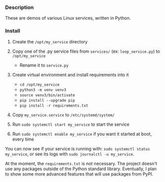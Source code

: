 ### Description

These are demos of various Linux services, written in Python.

### Install

1. Create the `/opt/my_service` directory

2. Copy one of the .py service files from `services/` (ex: `loop_service.py`) to `/opt/my_service`
    - Rename it to `service.py`

3. Create virtual environment and install requirements into it
    - `cd /opt/my_service`
    - `python3 -m venv venv3`
    - `source venv3/bin/activate`
    - `pip install --upgrade pip`
    - `pip install -r requirements.txt`

4. Copy `my_service.service` to `/etc/systemd/system/`

5. Run `sudo systemctl start my_service` to start the service

6. Run `sudo systemctl enable my_service` if you want it started at boot, every time

You can now see if your service is running with: `sudo systemctl status my_service`, or see its logs with `sudo journalctl -u my_service`.

At the moment, the `requirements.txt` is not necessary. The project doesn't
use any packages outside of the Python standard library. Eventually, I plan
to show some more advanced features that will use packages from PyPI.
